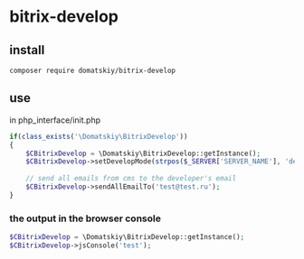 # bitrix-develop

## install 

```
composer require domatskiy/bitrix-develop
```
## use

in php_interface/init.php

```php
if(class_exists('\Domatskiy\BitrixDevelop'))
{
    $CBitrixDevelop = \Domatskiy\BitrixDevelop::getInstance();
    $CBitrixDevelop->setDevelopMode(strpos($_SERVER['SERVER_NAME'], 'dev.') !== false);
    
    // send all emails from cms to the developer's email
    $CBitrixDevelop->sendAllEmailTo('test@test.ru');
}
```

### the output in the browser console

```php
$CBitrixDevelop = \Domatskiy\BitrixDevelop::getInstance();
$CBitrixDevelop->jsConsole('test');
```

